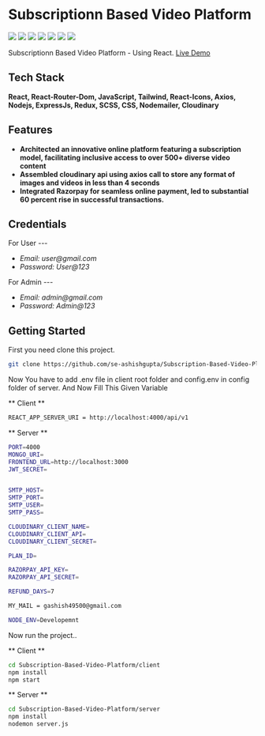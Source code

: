 # Subscriptionn Based Video Platform

![](UI/UI1.png)
![](UI/UI2.png)
![](UI/UI3.png)
![](UI/UI4.png)
![](UI/UI5.png)
![](UI/UI6.png)
![](UI/UI7.png)

Subscriptionn Based Video Platform - Using React.
[Live Demo](https://codingcourses.vercel.app)

## Tech Stack

**React, React-Router-Dom, JavaScript, Tailwind, React-Icons, Axios, Nodejs, ExpressJs, Redux, SCSS, CSS, Nodemailer, Cloudinary**

## Features

- **Architected an innovative online platform featuring a subscription model, facilitating inclusive access to over 500+
  diverse video content**
- **Assembled cloudinary api using axios call to store any format of images and videos in less than 4 seconds**
- **Integrated Razorpay for seamless online payment, led to substantial 60 percent rise in successful transactions.**

## Credentials

For User ---

- _Email: user@gmail.com_
- _Password: User@123_

For Admin ---

- _Email: admin@gmail.com_
- _Password: Admin@123_

## Getting Started

First you need clone this project.

```bash
git clone https://github.com/se-ashishgupta/Subscription-Based-Video-Platform
```

Now You have to add .env file in client root folder and config.env in config folder of server.
And Now Fill This Given Variable

** Client **

```bash
REACT_APP_SERVER_URI = http://localhost:4000/api/v1
```

** Server **

```bash
PORT=4000
MONGO_URI=
FRONTEND_URL=http://localhost:3000
JWT_SECRET=


SMTP_HOST=
SMTP_PORT=
SMTP_USER=
SMTP_PASS=

CLOUDINARY_CLIENT_NAME=
CLOUDINARY_CLIENT_API=
CLOUDINARY_CLIENT_SECRET=

PLAN_ID=

RAZORPAY_API_KEY=
RAZORPAY_API_SECRET=

REFUND_DAYS=7

MY_MAIL = gashish49500@gmail.com

NODE_ENV=Developemnt
```

Now run the project..

** Client **

```bash
cd Subscription-Based-Video-Platform/client
npm install
npm start
```

** Server **

```bash
cd Subscription-Based-Video-Platform/server
npm install
nodemon server.js
```
